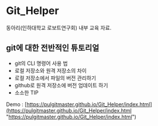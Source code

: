# Git_Helper

동아리(인하대학교 로보트연구회) 내부 교육 자료.

## git에 대한 전반적인 튜토리얼 ##

- git의 CLI 명령어 사용 법
- 로컬 저장소와 원격 저장소의 차이
- 로컬 저장소에서 파일의 버전 관리하기
- github로 원격 저장소에 버전 업데이트 하기
- 소소한 TIP

Demo : [https://pulgitmaster.github.io/Git_Helper/index.html](https://pulgitmaster.github.io/Git_Helper/index.html "https://pulgitmaster.github.io/Git_Helper/index.html")